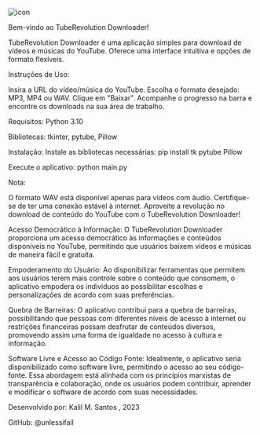 

![icon](https://github.com/unlessifail/TubeRevolution-Downloader/assets/34076730/762435c1-7c53-41cc-86a4-d5f74b7f35a6)

Bem-vindo ao TubeRevolution Downloader!

TubeRevolution Downloader é uma aplicação simples para download de vídeos e músicas do YouTube. Oferece uma interface intuitiva e opções de formato flexíveis.

Instruções de Uso:

Insira a URL do vídeo/música do YouTube.
Escolha o formato desejado: MP3, MP4 ou WAV.
Clique em "Baixar".
Acompanhe o progresso na barra e encontre os downloads na sua área de trabalho.

Requisitos:
Python 3.10

Bibliotecas:
tkinter, pytube, Pillow

Instalação:
Instale as bibliotecas necessárias: pip install tk pytube Pillow

Execute o aplicativo: python main.py

Nota:

O formato WAV está disponível apenas para vídeos com áudio.
Certifique-se de ter uma conexão estável à internet.
Aproveite a revolução no download de conteúdo do YouTube com o TubeRevolution Downloader!

Acesso Democrático à Informação: O TubeRevolution Downloader proporciona um acesso democrático às informações e conteúdos disponíveis no YouTube, permitindo que usuários baixem vídeos e músicas de maneira fácil e gratuita.

Empoderamento do Usuário: Ao disponibilizar ferramentas que permitem aos usuários terem mais controle sobre o conteúdo que consomem, o aplicativo empodera os indivíduos ao possibilitar escolhas e personalizações de acordo com suas preferências.

Quebra de Barreiras: O aplicativo contribui para a quebra de barreiras, possibilitando que pessoas com diferentes níveis de acesso à internet ou restrições financeiras possam desfrutar de conteúdos diversos, promovendo assim uma forma de igualdade no acesso à cultura e informação.

Software Livre e Acesso ao Código Fonte: Idealmente, o aplicativo seria disponibilizado como software livre, permitindo o acesso ao seu código-fonte. Essa abordagem está alinhada com os princípios marxistas de transparência e colaboração, onde os usuários podem contribuir, aprender e modificar o software de acordo com suas necessidades.

Desenvolvido por:
Kalil M. Santos , 2023


GitHub: @unlessifail
